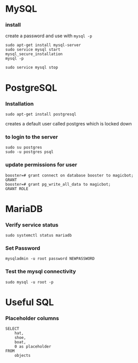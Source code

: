 # MySQL

### install
create a password and use with `mysql -p`

```
sudo apt-get install mysql-server
sudo service mysql start
mysql_secure_installation
mysql -p

sudo service mysql stop

````

# PostgreSQL

### Installation
```
sudo apt-get install postgresql
```
creates a default user called postgres which is locked down
### to login to the server
```
sudo su postgres
sudo -u postgres psql
```

### update permissions for user
```
booster=# grant connect on database booster to magicbot;
GRANT
booster=# grant pg_write_all_data to magicbot;
GRANT ROLE
```

# MariaDB

### Verify service status

```
sudo systemctl status mariadb

````

### Set Password
```
mysqladmin -u root password NEWPASSWORD
```

### Test the mysql connectivity

```
sudo mysql -u root -p
```

# Useful SQL

### Placeholder columns
```
SELECT
    hat,
    shoe,
    boat,
    0 as placeholder
FROM
    objects
```
